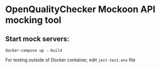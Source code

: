 # OpenQualityChecker Mockoon API mocking tool

## Start mock servers:

`docker-compose up --build`

For testing outside of Docker container, edit `jest-test.env` file

